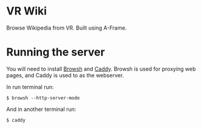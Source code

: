 # VR Wiki

Browse Wikipedia from VR. Built using A-Frame.

# Running the server

You will need to install [Browsh](https://www.brow.sh/) and [Caddy](https://caddyserver.com/). Browsh is used for proxying web pages, and Caddy is used to as the webserver.

In run terminal run:

```
$ browsh --http-server-mode
```

And in another terminal run:

```
$ caddy
```
